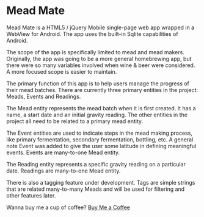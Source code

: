 # Mead Mate
Mead Mate is a HTML5 / jQuery Mobile single-page web app wrapped in a WebView for Android. The app uses the built-in Sqlite capabilities of Android.

The scope of the app is specifically limited to mead and mead makers. Originally, the app was going to be a more general homebrewing app, but there were so many variables involved when wine & beer were considered. A more focused scope is easier to maintain.

The primary function of this app is to help users manage the progress of their mead batches. There are currently three primary entities in the project: Meads, Events and Readings.

The Mead entity represents the mead batch when it is first created. It has a name, a start date and an initial gravity reading. The other entities in the project all need to be related to a primary mead entity.

The Event entities are used to indicate steps in the mead making process, like primary fermentation, secondary fermentation, bottling, etc. A general note Event was added to give the user some latitude in defining meaningful events. Events are many-to-one Mead entity.

The Reading entity represents a specific gravity reading on a particular date. Readings are many-to-one Mead entity.

There is also a tagging feature under development. Tags are simple strings that are related many-to-many Meads and will be used for filtering and other features later.

Wanna buy me a cup of coffee? [Buy Me a Coffee](https://www.buymeacoffee.com/dougdawson)
